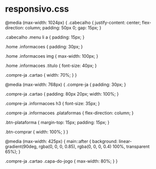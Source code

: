 # responsivo.css

@media (max-width: 1024px) {
  .cabecalho {
    justify-content: center;
    flex-direction: column;
    padding: 50px 0;
    gap: 15px;
  }

  .cabecalho .menu li a {
    padding: 15px;
  }

  .home .informacoes {
    padding: 30px;
  }

  .home .informacoes img {
    max-width: 100px;
  }

  .home .informacoes .titulo {
    font-size: 40px;
  }

  .compre-ja .cartao {
    width: 70%;
  }
}

@media (max-width: 768px) {
  .compre-ja {
    padding: 30px;
  }

  .compre-ja .cartao {
    padding: 80px 20px;
    width: 100%;
  }

  .compre-ja .informacoes h3 {
    font-size: 35px;
  }

  .compre-ja .informacoes .plataformas {
    flex-direction: column;
  }

  .btn-plataforma {
    margin-top: 15px;
    padding: 15px;
  }

  .btn-comprar {
    width: 100%;
  }
}

@media (max-width: 425px) {
  main::after {
    background: linear-gradient(90deg, rgba(0, 0, 0, 0.85), rgba(0, 0, 0, 0.4) 100%, transparent 65%);
  }

  .compre-ja .cartao .capa-do-jogo {
    max-width: 80%;
  }
}
